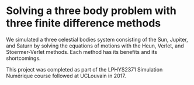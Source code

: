 # Solving a three body problem with three finite difference methods

We simulated a three celestial bodies system consisting of the Sun, Jupiter, and Saturn by solving the equations of motions with the Heun, Verlet, and Stoermer-Verlet methods. Each method has its benefits and its shortcomings.

This project was completed as part of the LPHYS2371 Simulation Numérique course followed at UCLouvain in 2017.

